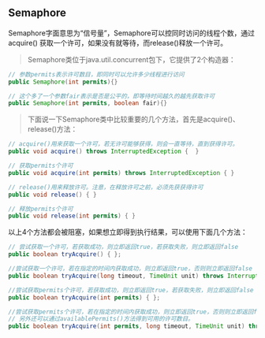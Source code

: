 ## Semaphore

Semaphore字面意思为“信号量”，Semaphore可以控同时访问的线程个数，通过 acquire() 获取一个许可，如果没有就等待，而release()释放一个许可。

>Semaphore类位于java.util.concurrent包下，它提供了2个构造器：

```java
// 参数permits表示许可数目，即同时可以允许多少线程进行访问
public Semaphore(int permits){}

// 这个多了一个参数fair表示是否是公平的，即等待时间越久的越先获取许可
public Semaphore(int permits, boolean fair){}
```

>下面说一下Semaphore类中比较重要的几个方法，首先是acquire()、release()方法：

```java
// acquire()用来获取一个许可，若无许可能够获得，则会一直等待，直到获得许可。
public void acquire() throws InterruptedException {  }  

// 获取permits个许可
public void acquire(int permits) throws InterruptedException { }    

// release()用来释放许可。注意，在释放许可之前，必须先获获得许可
public void release() { }

// 释放permits个许可
public void release(int permits) { }    
```

以上4个方法都会被阻塞，如果想立即得到执行结果，可以使用下面几个方法：

```java
// 尝试获取一个许可，若获取成功，则立即返回true，若获取失败，则立即返回false
public boolean tryAcquire() { };

//尝试获取一个许可，若在指定的时间内获取成功，则立即返回true，否则则立即返回false
public boolean tryAcquire(long timeout, TimeUnit unit) throws InterruptedException { };  

//尝试获取permits个许可，若获取成功，则立即返回true，若获取失败，则立即返回false
public boolean tryAcquire(int permits) { }; 

//尝试获取permits个许可，若在指定的时间内获取成功，则立即返回true，否则则立即返回false
// 另外还可以通过availablePermits()方法得到可用的许可数目。
public boolean tryAcquire(int permits, long timeout, TimeUnit unit) throws InterruptedException { }; 
```


